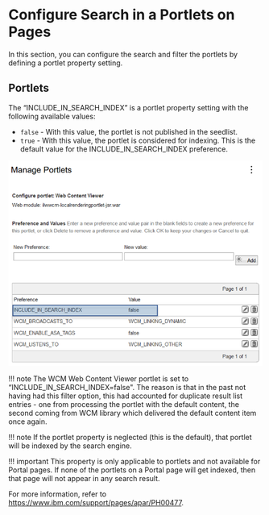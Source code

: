 # Configure Search in a Portlets on Pages

In this section, you can configure the search and filter the portlets by defining a portlet property setting.

## Portlets

The “INCLUDE_IN_SEARCH_INDEX” is a portlet property setting with the following available values:

- `false` - With this value, the portlet is not published in the seedlist.
- `true` - With this value, the portlet is considered for indexing. This is the default value for the INCLUDE_IN_SEARCH_INDEX preference.

![Managed Pages](../../images/Portlets_on_Pages.png)

!!! note
    The WCM Web Content Viewer portlet is set to “INCLUDE_IN_SEARCH_INDEX=false". The reason is that in the past not having had this filter option, this had accounted for duplicate result list entries - one from processing the portlet with the default content, the second coming from WCM library which delivered the default content item once again.

!!! note 
    If the portlet property is neglected (this is the default), that portlet will be indexed by the search engine.

!!! important
    This property is only applicable to portlets and not available for Portal pages. If none of the portlets on a Portal page will get indexed, then that page will not appear in any search result.


For more information, refer to https://www.ibm.com/support/pages/apar/PH00477.
